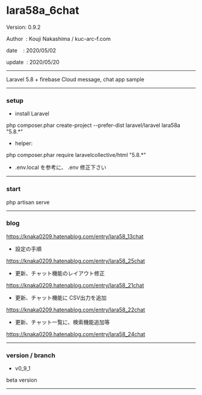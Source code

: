 ﻿# lara58a_6chat

 Version: 0.9.2

 Author  : Kouji Nakashima / kuc-arc-f.com

 date    : 2020/05/02
 
 update  : 2020/05/20

***

Laravel 5.8 + firebase Cloud message, chat app sample

***
### setup

* install Laravel

php composer.phar create-project --prefer-dist laravel/laravel lara58a "5.8.*"

* helper:

php composer.phar require laravelcollective/html "5.8.*"

* .env.local を参考に、 .env 修正下さい

***
### start

php artisan serve


***
### blog

https://knaka0209.hatenablog.com/entry/lara58_13chat

* 設定の手順

 https://knaka0209.hatenablog.com/entry/lara58_25chat

* 更新、チャット機能のレイアウト修正

https://knaka0209.hatenablog.com/entry/lara58_21chat

* 更新、チャット機能に CSV出力を追加

https://knaka0209.hatenablog.com/entry/lara58_22chat

* 更新、チャット一覧に、検索機能追加等

https://knaka0209.hatenablog.com/entry/lara58_24chat

***
### version / branch

* v0_9_1

 beta version


***
